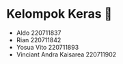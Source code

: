 # Kelompok Keras 🦾

- Aldo 220711837
- Rian 220711842
- Yosua Vito 220711893
- Vinciant Andra Kaisarea 220711902
